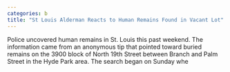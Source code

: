 ```yaml
---
categories: b
title: "St Louis Alderman Reacts to Human Remains Found in Vacant Lot"
---
```


      
      

      
         
   Police uncovered human remains in St. Louis this past weekend. The information came from an anonymous tip that pointed toward buried remains on the 3900 block of North 19th Street between Branch and Palm Street in the Hyde Park area. The search began on Sunday whe